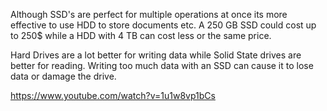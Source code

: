 Although SSD's are perfect for multiple operations at once its more effective to use HDD to store documents etc. A 250 GB SSD could cost up to 250$ while a HDD with 4 TB can cost less or the same price.

Hard Drives are a lot better for writing data while Solid State drives are better for reading. Writing too much data with an SSD can cause it to lose data or damage the drive.

https://www.youtube.com/watch?v=1u1w8vp1bCs
